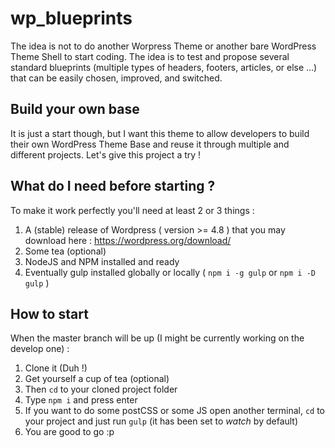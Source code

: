 # wp_blueprints

The idea is not to do another Worpress Theme or another bare WordPress Theme Shell to start coding.
The idea is to test and propose several standard blueprints (multiple types of headers, footers, articles, or else ...)
that can be easily chosen, improved, and switched.

## Build your own base

It is just a start though, but I want this theme to allow developers to build their own WordPress Theme Base and reuse it through
multiple and different projects. Let's give this project a try !

## What do I need before starting ?

To make it work perfectly you'll need at least 2 or 3 things :

1. A (stable) release of Wordpress ( version >= 4.8 ) that you may download here : https://wordpress.org/download/
2. Some tea (optional) 
3. NodeJS and NPM installed and ready
4. Eventually gulp installed globally or locally ( `npm i -g gulp` or `npm i -D gulp` )

## How to start

When the master branch will be up (I might be currently working on the develop one) : 

1. Clone it (Duh !)
2. Get yourself a cup of tea (optional)
3. Then `cd` to your cloned project folder
4. Type `npm i` and press enter 
5. If you want to do some postCSS or some JS open another terminal, `cd` to your project and just run `gulp` (it has been set to *watch* by default)
6. You are good to go :p

